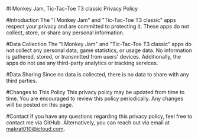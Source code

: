 #I Monkey Jam, Tic-Tac-Toe T3 classic Privacy Policy

#Introduction
The "I Monkey Jam" and "Tic-Tac-Toe T3 classic" apps respect your privacy and are committed to protecting it. These apps do not collect, store, or share any personal information.

#Data Collection
The "I Monkey Jam" and "Tic-Tac-Toe T3 classic" apps do not collect any personal data, game statistics, or usage data. No information is gathered, stored, or transmitted from users' devices. Additionally, the apps do not use any third-party analytics or tracking services.

#Data Sharing
Since no data is collected, there is no data to share with any third parties.

#Changes to This Policy
This privacy policy may be updated from time to time. You are encouraged to review this policy periodically. Any changes will be posted on this page.

#Contact
If you have any questions regarding this privacy policy, feel free to contact me via GitHub. Alternatively, you can reach out via email at makrat010@icloud.com.
